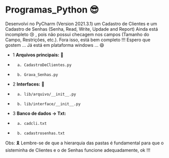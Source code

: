# Programas_Python 😎
Desenvolvi no PyCharm (Version 2021.3.1) um Cadastro de Clientes  e um Cadastro de Senhas (Senha, Read, Write, Updade and Report)
Ainda está incompleto 😢 , pois não possui checagem nos campos (Tamanho do Campo, Restrições, etc.). Fora isso, está bem completo !!! 
Espero que gostem ... Já está em plataforma windows ... 😄
* 1 **Arquivos principais:**  🎯
*       a. CadastroDeClientes.py
*       b. Grava_Senhas.py 
* 2 **Interfaces:** 👀
*       a. lib/arquivo/__init__.py
*       b. lib/interface/__init__.py
* 3 **Banco de dados -> Txt:**
*       a. cadcli.txt
*       b. cadastrosenhas.txt

Obs: 🎗️ Lembre-se de que a hierarquia das pastas é fundamental para que o sisteminha de Clientes e o de Senhas funcione adequadamente, ok !!!
  

      
